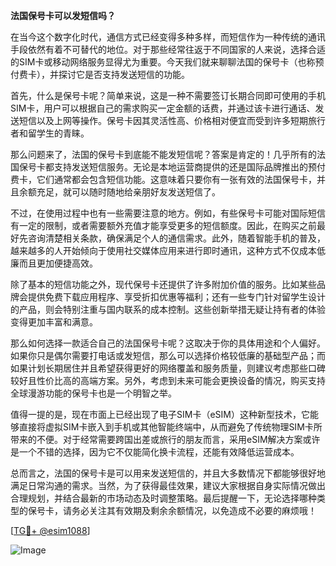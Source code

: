 **法国保号卡可以发短信吗？**

在当今这个数字化时代，通信方式已经变得多种多样，而短信作为一种传统的通讯手段依然有着不可替代的地位。对于那些经常往返于不同国家的人来说，选择合适的SIM卡或移动网络服务显得尤为重要。今天我们就来聊聊法国的保号卡（也称预付费卡），并探讨它是否支持发送短信的功能。

首先，什么是保号卡呢？简单来说，这是一种不需要签订长期合同即可使用的手机SIM卡，用户可以根据自己的需求购买一定金额的话费，并通过该卡进行通话、发送短信以及上网等操作。保号卡因其灵活性高、价格相对便宜而受到许多短期旅行者和留学生的青睐。

那么问题来了，法国的保号卡到底能不能发短信呢？答案是肯定的！几乎所有的法国保号卡都支持发送短信服务。无论是本地运营商提供的还是国际品牌推出的预付费卡，它们通常都会包含短信功能。这意味着只要你有一张有效的法国保号卡，并且余额充足，就可以随时随地给亲朋好友发送短信了。

不过，在使用过程中也有一些需要注意的地方。例如，有些保号卡可能对国际短信有一定的限制，或者需要额外充值才能享受更多的短信额度。因此，在购买之前最好先咨询清楚相关条款，确保满足个人的通信需求。此外，随着智能手机的普及，越来越多的人开始倾向于使用社交媒体应用来进行即时通讯，这种方式不仅成本低廉而且更加便捷高效。

除了基本的短信功能之外，现代保号卡还提供了许多附加价值的服务。比如某些品牌会提供免费下载应用程序、享受折扣优惠等福利；还有一些专门针对留学生设计的产品，则会特别注重与国内联系的成本控制。这些创新举措无疑让持有者的体验变得更加丰富和满意。

那么如何选择一款适合自己的法国保号卡呢？这取决于你的具体用途和个人偏好。如果你只是偶尔需要打电话或发短信，那么可以选择价格较低廉的基础型产品；而如果计划长期居住并且希望获得更好的网络覆盖和服务质量，则建议考虑那些口碑较好且性价比高的高端方案。另外，考虑到未来可能会更换设备的情况，购买支持全球漫游功能的保号卡也是一个明智之举。

值得一提的是，现在市面上已经出现了电子SIM卡（eSIM）这种新型技术，它能够直接将虚拟SIM卡嵌入到手机或其他智能终端中，从而避免了传统物理SIM卡所带来的不便。对于经常需要跨国出差或旅行的朋友而言，采用eSIM解决方案或许是一个不错的选择，因为它不仅能简化换卡流程，还能有效降低运营成本。

总而言之，法国的保号卡是可以用来发送短信的，并且大多数情况下都能够很好地满足日常沟通的需求。当然，为了获得最佳效果，建议大家根据自身实际情况做出合理规划，并结合最新的市场动态及时调整策略。最后提醒一下，无论选择哪种类型的保号卡，请务必关注其有效期及剩余余额情况，以免造成不必要的麻烦哦！

[[TG💪+ @esim1088](https://t.me/s/esim1088)]

![Image](https://i.postimg.cc/4NQfJmqS/Snipaste-2025-05-13-00-14-12.png)
